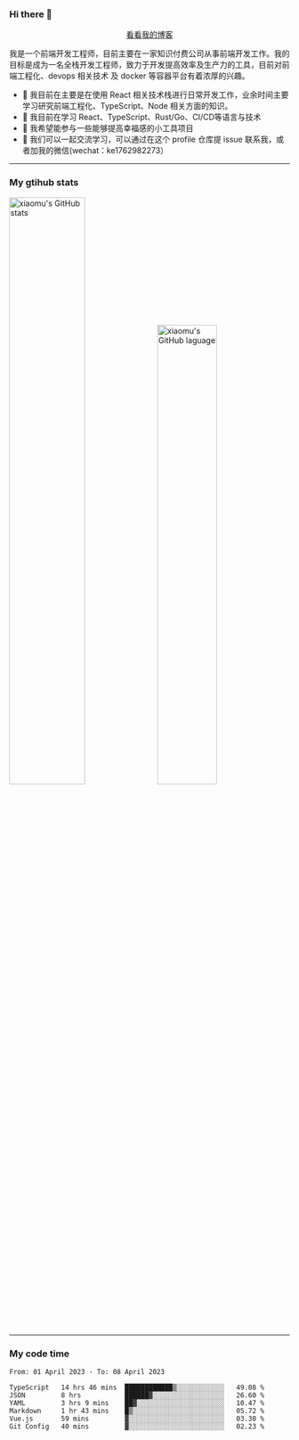 ### Hi there 👋

<p align="center">
  <a href="https://blog.realjacket.site/">看看我的博客</a>
</p>

我是一个前端开发工程师，目前主要在一家知识付费公司从事前端开发工作。我的目标是成为一名全栈开发工程师，致力于开发提高效率及生产力的工具，目前对前端工程化、devops 相关技术 及 docker 等容器平台有着浓厚的兴趣。

- 🔭 我目前在主要是在使用 React 相关技术栈进行日常开发工作，业余时间主要学习研究前端工程化、TypeScript、Node 相关方面的知识。
- 🌱 我目前在学习 React、TypeScript、Rust/Go、CI/CD等语言与技术
- 👯 我希望能参与一些能够提高幸福感的小工具项目
- 💬 我们可以一起交流学习，可以通过在这个 profile 仓库提 issue 联系我，或者加我的微信(wechat：ke1762982273）

***

### My gtihub stats

<a><img src="https://github-readme-stats-git-masterrstaa-rickstaa.vercel.app/api?username=real-jacket&&show_icons=true" title="xiaomu's GitHub stats" alt="xiaomu's GitHub stats" style="width:52%;"/></a>
<a><img src="https://github-readme-stats-git-masterrstaa-rickstaa.vercel.app/api/top-langs/?username=real-jacket&layout=compact" title="xiaomu's GitHub laguage" alt="xiaomu's GitHub laguage" style="width:46%;"/><a/>

***

### My code time

<!--START_SECTION:waka-->

```text
From: 01 April 2023 - To: 08 April 2023

TypeScript   14 hrs 46 mins  ████████████▒░░░░░░░░░░░░   49.08 %
JSON         8 hrs           ██████▓░░░░░░░░░░░░░░░░░░   26.60 %
YAML         3 hrs 9 mins    ██▓░░░░░░░░░░░░░░░░░░░░░░   10.47 %
Markdown     1 hr 43 mins    █▒░░░░░░░░░░░░░░░░░░░░░░░   05.72 %
Vue.js       59 mins         ▓░░░░░░░░░░░░░░░░░░░░░░░░   03.30 %
Git Config   40 mins         ▓░░░░░░░░░░░░░░░░░░░░░░░░   02.23 %
```

<!--END_SECTION:waka-->

